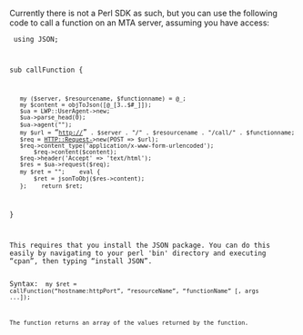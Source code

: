 Currently there is not a Perl SDK as such, but you can use the following code to call a function on an MTA server, assuming you have access:

<code lang="perl"> using JSON;

sub callFunction {

`   my ($server, $resourcename, $functionname) = @_;`
`   my $content = objToJson([@_[3..$#_]]);`
`   $ua = LWP::UserAgent->new;`
`   $ua->parse_head(0);`
`   $ua->agent("");`
`   my $url = `“[`http://`](http://)”` . $server . "/" . $resourcename . "/call/" . $functionname;`
`   $req = `[`HTTP::Request-`](HTTP::Request-)`>new(POST => $url);`
`   $req->content_type('application/x-www-form-urlencoded');`
`       $req->content($content);`
`   $req->header('Accept' => 'text/html');`
`   $res = $ua->request($req);`
`   my $ret = "";`
`   eval {`
`       $ret = jsonToObj($res->content);`
`   };`
`   return $ret;`

}

</syntaxhighlight>
This requires that you install the JSON package. You can do this easily by navigating to your perl 'bin' directory and executing “cpan”, then typing “install JSON”.

Syntax: <code lang="perl"> my $ret = callFunction(“hostname:httpPort”, “resourceName”, “functionName” \[, args ...\]);

</syntaxhighlight>
The function returns an array of the values returned by the function.

